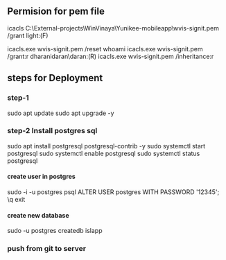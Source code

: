 ## Permision for pem file
icacls C:\External-projects\WinVinaya\Yunikee-mobileapp\wvis-signit.pem /grant light:(F)

icacls.exe wvis-signit.pem /reset
whoami
icacls.exe wvis-signit.pem /grant:r dharanidaran\daran:(R)
icacls.exe wvis-signit.pem /inheritance:r

## steps for Deployment

### step-1
sudo apt update
sudo apt upgrade -y

### step-2 Install postgres sql
sudo apt install postgresql postgresql-contrib -y
sudo systemctl start postgresql
sudo systemctl enable postgresql
sudo systemctl status postgresql

#### create user in postgres
sudo -i -u postgres
psql
ALTER USER postgres WITH PASSWORD '12345';
\q
exit

#### create new database 
sudo -u postgres createdb islapp


### push from git to server